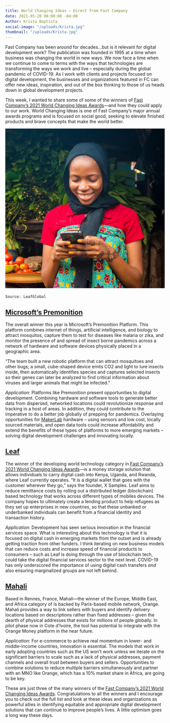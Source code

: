 ```yaml
---
title: World Changing Ideas – Direct from Fast Company
date: 2021-05-20 08:00:00 -04:00
Author: Krista Baptista
social-image: "/uploads/Krista.jpg"
thumbnail: "/uploads/Krista.jpg"
---
```


Fast Company has been around for decades…but is it relevant for digital development work? The publication was founded in 1995 at a time when business was changing the world in new ways. We now face a time when we continue to come to terms with the ways that technologies are transforming the ways we work and live – especially during the global pandemic of COVID-19. As I work with clients and projects focused on digital development, the businesses and organizations featured in FC can offer new ideas, inspiration, and out of the box thinking to those of us heads down in global development projects.

This week, I wanted to share some of some of the winners of [Fast Company’s 2021 World Changing Ideas Awards](https://www.fastcompany.com/90623897)—and how they could apply to our work. World Changing Ideas is one of Fast Company’s major annual awards programs and is focused on social good, seeking to elevate finished products and brave concepts that make the world better.

<!--more-->

![Krista.jpg](/uploads/Krista.jpg)

`Source: LeafGlobal`

## [Microsoft’s Premonition](https://www.fastcompany.com/90623013/this-machine-monitors-mosquitoes-to-find-and-stop-pandemics-before-they-start)

The overall winner this year is Microsoft’s Premonition Platform. This platform combines internet of things, artificial intelligence, and biology to attract mosquitos, capture them to test for diseases like malaria or zika, and monitor the presence of and spread of insect borne pandemics across a network of hardware and software devices physically placed in a geographic area.

“The team built a new robotic platform that can attract mosquitoes and other bugs; a small, cube-shaped device emits CO2 and light to lure insects inside, then automatically identifies species and captures selected insects so their genes can later be analyzed to find critical information about viruses and larger animals that might be infected.”

*Application:* Platforms like Premonition present opportunities to digital development. Combining hardware and software tools to generate better data from dispersed, networked locations could revolutionize response and tracking in a host of areas. In addition, they could contribute to the imperative to do a better job globally of prepping for pandemics. Overlaying opportunities for [MakerLab](https://dai-global-digital.com/five-trends-in-hardware-to-watch.html?utm_source=related-box) hardware – using sensors and low cost, locally sourced materials, and open data tools could increase affordability and extend the benefits of these types of platforms to more emerging markets – solving digital development challenges and innovating locally.

## [Leaf](https://www.fastcompany.com/90616511/this-fintech-solution-helps-african-refugees-store-and-send-money)

The winner of the developing world technology category in [Fast Company’s 2021 World Changing Ideas Awards](https://www.fastcompany.com/90623897)—is a money storage solution that allows individuals to carry digital cash into Kenya, Uganda, and Rwanda, where Leaf currently operates. “It is a digital wallet that goes with the customer wherever they go,” says the founder, X Samples. Leaf aims to reduce remittance costs by rolling out a distributed ledger (blockchain) based technology that works across different types of mobiles devices. The company hopes to ultimately create a lending product to help refugees as they set up enterprises in new countries, so that these unbanked or underbanked individuals can benefit from a financial identity and transaction history.

*Application:* Development has seen serious innovation in the financial services space. What is interesting about this technology is that it is focused on digital cash in emerging markets from the outset and is already getting traction from other funders. I think iterating on new business models that can reduce costs and increase speed of financial products to consumers – such as Leaf is doing through the use of blockchain tech, could take the digital financial services sector to the next level. COVID-19 has only underscored the importance of using digital cash transfers *and* also ensuring marginalized groups are not left behind.

## [Mahali](https://www.fastcompany.com/90624026/this-startup-is-boosting-e-commerce-in-sub-saharan-africa-by-making-deliveries-work-better)

Based in Rennes, France, Mahali—the winner of the Europe, Middle East, and Africa category of is backed by Paris-based mobile network, Orange. Mahali provides a way to link sellers with buyers and identify delivery locations based on descriptions rather than fixed addresses – given the dearth of physical addresses that exists for millions of people globally. In pilot phase now in Cote d’Ivoire, the tool has potential to integrate with the Orange Money platform in the near future.

*Application:* For e-commerce to achieve real momentum in lower- and middle-income countries, innovation is essential. The models that work in early adopting countries such as the US won’t work unless we iterate on the significant barriers to scale such as a lack of physical addresses, payment channels and overall trust between buyers and sellers. Opportunities to combine solutions to reduce multiple barriers simultaneously and partner with an MNO like Orange, which has a 10% market share in Africa, are going to be key.

These are just three of the many winners of the [Fast Company’s 2021 World Changing Ideas Awards](https://www.fastcompany.com/90623897). Congratulations to all the winners and I encourage you to check out the full list and look at these ideas and organizations as powerful allies in identifying equitable and appropriate digital development solutions that can continue to improve people’s lives. A little optimism goes a long way these days.